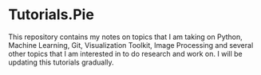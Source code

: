 # Tutorials.Pie
This repository contains my notes on topics that I am taking on Python, Machine Learning, Git, Visualization Toolkit, Image Processing and several other topics that I am interested in to do research and work on. I will be updating this tutorials gradually.
